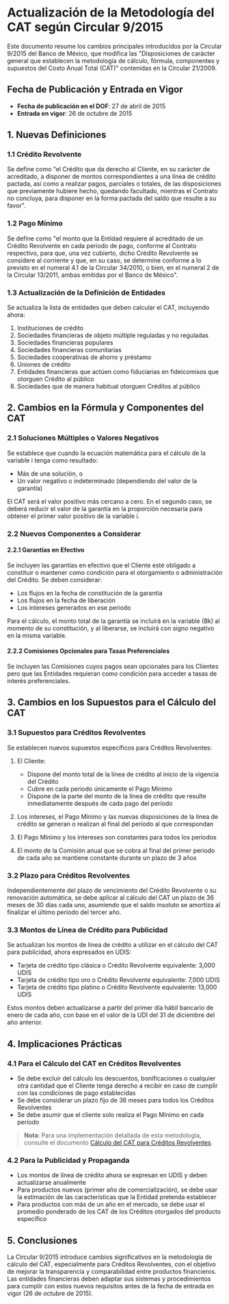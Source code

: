# Actualización de la Metodología del CAT según Circular 9/2015

Este documento resume los cambios principales introducidos por la Circular 9/2015 del Banco de México, que modifica las "Disposiciones de carácter general que establecen la metodología de cálculo, fórmula, componentes y supuestos del Costo Anual Total (CAT)" contenidas en la Circular 21/2009.

## Fecha de Publicación y Entrada en Vigor

- **Fecha de publicación en el DOF**: 27 de abril de 2015
- **Entrada en vigor**: 26 de octubre de 2015

## 1. Nuevas Definiciones

### 1.1 Crédito Revolvente

Se define como "el Crédito que da derecho al Cliente, en su carácter de acreditado, a disponer de montos correspondientes a una línea de crédito pactada, así como a realizar pagos, parciales o totales, de las disposiciones que previamente hubiere hecho, quedando facultado, mientras el Contrato no concluya, para disponer en la forma pactada del saldo que resulte a su favor".

### 1.2 Pago Mínimo

Se define como "el monto que la Entidad requiere al acreditado de un Crédito Revolvente en cada periodo de pago, conforme al Contrato respectivo, para que, una vez cubierto, dicho Crédito Revolvente se considere al corriente y que, en su caso, se determine conforme a lo previsto en el numeral 4.1 de la Circular 34/2010, o bien, en el numeral 2 de la Circular 13/2011, ambas emitidas por el Banco de México".

### 1.3 Actualización de la Definición de Entidades

Se actualiza la lista de entidades que deben calcular el CAT, incluyendo ahora:
1. Instituciones de crédito
2. Sociedades financieras de objeto múltiple reguladas y no reguladas
3. Sociedades financieras populares
4. Sociedades financieras comunitarias
5. Sociedades cooperativas de ahorro y préstamo
6. Uniones de crédito
7. Entidades financieras que actúen como fiduciarias en fideicomisos que otorguen Crédito al público
8. Sociedades que de manera habitual otorguen Créditos al público

## 2. Cambios en la Fórmula y Componentes del CAT

### 2.1 Soluciones Múltiples o Valores Negativos

Se establece que cuando la ecuación matemática para el cálculo de la variable i tenga como resultado:
- Más de una solución, o
- Un valor negativo o indeterminado (dependiendo del valor de la garantía)

El CAT será el valor positivo más cercano a cero. En el segundo caso, se deberá reducir el valor de la garantía en la proporción necesaria para obtener el primer valor positivo de la variable i.

### 2.2 Nuevos Componentes a Considerar

#### 2.2.1 Garantías en Efectivo

Se incluyen las garantías en efectivo que el Cliente esté obligado a constituir o mantener como condición para el otorgamiento o administración del Crédito. Se deben considerar:
- Los flujos en la fecha de constitución de la garantía
- Los flujos en la fecha de liberación
- Los intereses generados en ese periodo

Para el cálculo, el monto total de la garantía se incluirá en la variable (Bk) al momento de su constitución, y al liberarse, se incluirá con signo negativo en la misma variable.

#### 2.2.2 Comisiones Opcionales para Tasas Preferenciales

Se incluyen las Comisiones cuyos pagos sean opcionales para los Clientes pero que las Entidades requieran como condición para acceder a tasas de interés preferenciales.

## 3. Cambios en los Supuestos para el Cálculo del CAT

### 3.1 Supuestos para Créditos Revolventes

Se establecen nuevos supuestos específicos para Créditos Revolventes:

1. El Cliente:
   - Dispone del monto total de la línea de crédito al inicio de la vigencia del Crédito
   - Cubre en cada periodo únicamente el Pago Mínimo
   - Dispone de la parte del monto de la línea de crédito que resulte inmediatamente después de cada pago del período

2. Los intereses, el Pago Mínimo y las nuevas disposiciones de la línea de crédito se generan o realizan al final del período al que correspondan

3. El Pago Mínimo y los intereses son constantes para todos los períodos

4. El monto de la Comisión anual que se cobra al final del primer periodo de cada año se mantiene constante durante un plazo de 3 años

### 3.2 Plazo para Créditos Revolventes

Independientemente del plazo de vencimiento del Crédito Revolvente o su renovación automática, se debe aplicar al cálculo del CAT un plazo de 36 meses de 30 días cada uno, asumiendo que el saldo insoluto se amortiza al finalizar el último período del tercer año.

### 3.3 Montos de Línea de Crédito para Publicidad

Se actualizan los montos de línea de crédito a utilizar en el cálculo del CAT para publicidad, ahora expresados en UDIS:

- Tarjeta de crédito tipo clásica o Crédito Revolvente equivalente: 3,000 UDIS
- Tarjeta de crédito tipo oro o Crédito Revolvente equivalente: 7,000 UDIS
- Tarjeta de crédito tipo platino o Crédito Revolvente equivalente: 13,000 UDIS

Estos montos deben actualizarse a partir del primer día hábil bancario de enero de cada año, con base en el valor de la UDI del 31 de diciembre del año anterior.

## 4. Implicaciones Prácticas

### 4.1 Para el Cálculo del CAT en Créditos Revolventes

- Se debe excluir del cálculo los descuentos, bonificaciones o cualquier otra cantidad que el Cliente tenga derecho a recibir en caso de cumplir con las condiciones de pago establecidas
- Se debe considerar un plazo fijo de 36 meses para todos los Créditos Revolventes
- Se debe asumir que el cliente solo realiza el Pago Mínimo en cada período

> **Nota**: Para una implementación detallada de esta metodología, consulte el documento [Cálculo del CAT para Créditos Revolventes](./creditos_revolventes_cat.md).

### 4.2 Para la Publicidad y Propaganda

- Los montos de línea de crédito ahora se expresan en UDIS y deben actualizarse anualmente
- Para productos nuevos (primer año de comercialización), se debe usar la estimación de las características que la Entidad pretenda establecer
- Para productos con más de un año en el mercado, se debe usar el promedio ponderado de los CAT de los Créditos otorgados del producto específico

## 5. Conclusiones

La Circular 9/2015 introduce cambios significativos en la metodología de cálculo del CAT, especialmente para Créditos Revolventes, con el objetivo de mejorar la transparencia y comparabilidad entre productos financieros. Las entidades financieras deben adaptar sus sistemas y procedimientos para cumplir con estos nuevos requisitos antes de la fecha de entrada en vigor (26 de octubre de 2015).